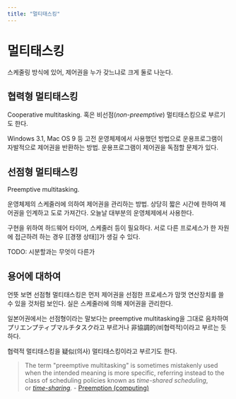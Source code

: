 ```yaml
---
title: "멀티태스킹"
---
```

# 멀티태스킹

스케줄링 방식에 있어, 제어권을 누가 갖느냐로 크게 둘로 나눈다.

## 협력형 멀티태스킹
Cooperative multitasking. 혹은 비선점(*non-preemptive*) 멀티태스킹으로 부르기도 한다.

Windows 3.1, Mac OS 9 등 고전 운영체제에서 사용했던 방법으로 운용프로그램이 자발적으로 제어권을 반환하는 방법. 운용프로그램이 제어권을 독점할 문제가 있다.

## 선점형 멀티태스킹
Preemptive multitasking.

운영체제의 스케줄러에 의하여 제어권을 관리하는 방법. 상당히 짧은 시간에 한하여 제어권을 인계하고 도로 가져간다. 오늘날 대부분의 운영체제에서 사용한다.

구현을 위하여 하드웨어 타이머, 스케줄러 등이 필요하다. 서로 다른 프로세스가 한 자원에 접근하려 하는 경우 [[경쟁 상태]]가 생길 수 있다.

TODO: 시분할과는 무엇이 다른가

## 용어에 대하여

언뜻 보면 선점형 멀티태스킹은 먼저 제어권을 선점한 프로세스가 맘껏 연산장치를 쓸 수 있을 것처럼 보인다. 실은 스케줄러에 의해 제어권을 관리한다.

일본어권에서는 선점형이라는 말보다는 preemptive multitasking을 그대로 음차하여 プリエンプティブマルチタスク라고 부르거나 非協調的(비협력적)이라고 부르는 듯하다.

협력적 멀티태스킹을 疑似(의사) 멀티태스킹이라고 부르기도 한다.

> The term "preemptive multitasking" is sometimes mistakenly used when the intended meaning is more specific, referring instead to the class of scheduling policies known as _time-shared scheduling_, or _[time-sharing](https://en.wikipedia.org/wiki/Time-sharing "Time-sharing")_. - [Preemption (computing)](<https://en.wikipedia.org/wiki/Preemption_(computing)>)